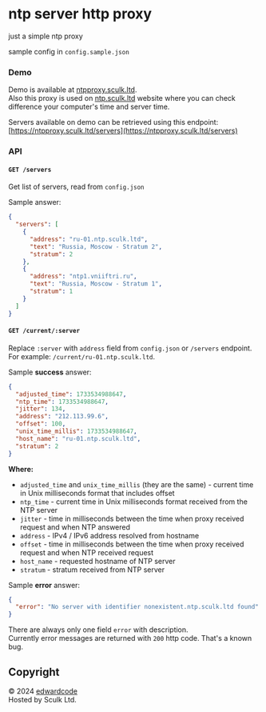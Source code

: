 # ntp server http proxy
just a simple ntp proxy

sample config in `config.sample.json`

### Demo
Demo is available at [ntpproxy.sculk.ltd](https://ntpproxy.sculk.ltd). \
Also this proxy is used on [ntp.sculk.ltd](https://ntp.sculk.ltd) website where you
can check difference your computer's time and server time.

Servers available on demo can be retrieved using this endpoint: \
[https://ntpproxy.sculk.ltd/servers](https://ntpproxy.sculk.ltd/servers)

### API
#### `GET /servers`
Get list of servers, read from `config.json`

Sample answer:
```json
{
  "servers": [
    {
      "address": "ru-01.ntp.sculk.ltd",
      "text": "Russia, Moscow - Stratum 2",
      "stratum": 2
    },
    {
      "address": "ntp1.vniiftri.ru",
      "text": "Russia, Moscow - Stratum 1",
      "stratum": 1
    }
  ]
}
```

#### `GET /current/:server`
Replace `:server` with `address` field from `config.json`
or `/servers` endpoint. For example: `/current/ru-01.ntp.sculk.ltd`.

Sample **success** answer:
```json
{
  "adjusted_time": 1733534988647,
  "ntp_time": 1733534988647,
  "jitter": 134,
  "address": "212.113.99.6",
  "offset": 100,
  "unix_time_millis": 1733534988647,
  "host_name": "ru-01.ntp.sculk.ltd",
  "stratum": 2
}
```
**Where:**
* `adjusted_time` and `unix_time_millis` (they are the same) - current time in Unix milliseconds format that includes offset
* `ntp_time` - current time in Unix milliseconds format received from the NTP server
* `jitter` - time in milliseconds between the time when proxy received request and when NTP answered
* `address` - IPv4 / IPv6 address resolved from hostname
* `offset` - time in milliseconds between the time when proxy received request and when NTP received request
* `host_name` - requested hostname of NTP server
* `stratum` - stratum received from NTP server

Sample **error** answer:
```json
{
  "error": "No server with identifier nonexistent.ntp.sculk.ltd found"
}
```
There are always only one field `error` with description. \
Currently error messages are returned with `200` http code. That's a known bug.

## Copyright
&copy; 2024 [edwardcode](https://edwardcode.net) \
Hosted by Sculk Ltd.